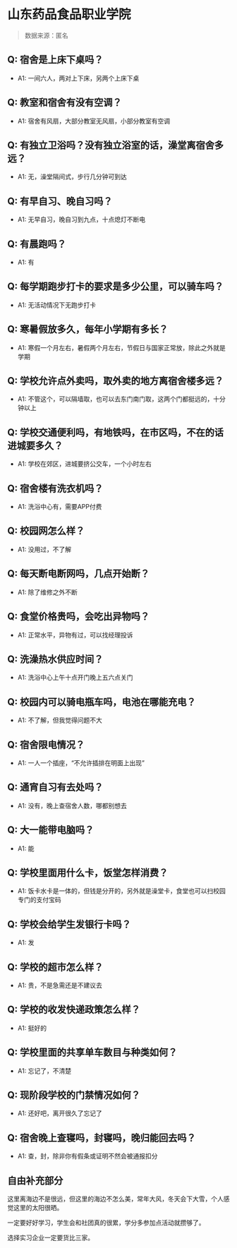 # 山东药品食品职业学院

> 数据来源：匿名

## Q: 宿舍是上床下桌吗？

- A1: 一间六人，两对上下床，另两个上床下桌

## Q: 教室和宿舍有没有空调？

- A1: 宿舍有风扇，大部分教室无风扇，小部分教室有空调

## Q: 有独立卫浴吗？没有独立浴室的话，澡堂离宿舍多远？

- A1: 无，澡堂隔间式，步行几分钟可到达

## Q: 有早自习、晚自习吗？

- A1: 无早自习，晚自习到九点，十点熄灯不断电

## Q: 有晨跑吗？

- A1: 有

## Q: 每学期跑步打卡的要求是多少公里，可以骑车吗？

- A1: 无活动情况下无跑步打卡

## Q: 寒暑假放多久，每年小学期有多长？

- A1: 寒假一个月左右，暑假两个月左右，节假日与国家正常放，除此之外就是学期

## Q: 学校允许点外卖吗，取外卖的地方离宿舍楼多远？

- A1: 不管这个，可以隔墙取，也可以去东门南门取，这两个门都挺远的，十分钟以上

## Q: 学校交通便利吗，有地铁吗，在市区吗，不在的话进城要多久？

- A1: 学校在郊区，进城要挤公交车，一个小时左右

## Q: 宿舍楼有洗衣机吗？

- A1: 洗浴中心有，需要APP付费

## Q: 校园网怎么样？

- A1: 没用过，不了解

## Q: 每天断电断网吗，几点开始断？

- A1: 除了维修之外不断

## Q: 食堂价格贵吗，会吃出异物吗？

- A1: 正常水平，异物有过，可以找经理投诉

## Q: 洗澡热水供应时间？

- A1: 洗浴中心上午十点开门晚上五六点关门

## Q: 校园内可以骑电瓶车吗，电池在哪能充电？

- A1: 不了解，但我觉得问题不大

## Q: 宿舍限电情况？

- A1: 一人一个插座，“不允许插排在明面上出现”

## Q: 通宵自习有去处吗？

- A1: 没有，晚上查宿舍人数，哪都别想去

## Q: 大一能带电脑吗？

- A1: 能

## Q: 学校里面用什么卡，饭堂怎样消费？

- A1: 饭卡水卡是一体的，但钱是分开的，另外就是澡堂卡，食堂也可以扫校园专门的支付宝码

## Q: 学校会给学生发银行卡吗？

- A1: 发

## Q: 学校的超市怎么样？

- A1: 贵，不是急需还是不建议去

## Q: 学校的收发快递政策怎么样？

- A1: 挺好的

## Q: 学校里面的共享单车数目与种类如何？

- A1: 忘记了，不清楚

## Q: 现阶段学校的门禁情况如何？

- A1: 还好吧，离开很久了忘记了

## Q: 宿舍晚上查寝吗，封寝吗，晚归能回去吗？

- A1: 查，封，除非你有假条或证明不然会被通报扣分

## 自由补充部分

这里离海边不是很远，但这里的海边不怎么美，常年大风，冬天会下大雪，个人感觉这里的太阳很晒。

一定要好好学习，学生会和社团真的很累，学分多参加点活动就攒够了。

选择实习企业一定要货比三家。